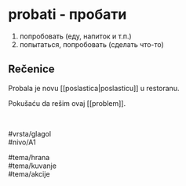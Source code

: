 # probati - пробати

1. попробовать (еду, напиток и т.п.)  
2. попытаться, попробовать (сделать что-то)

## Rečenice

Probala je novu [[poslastica|poslasticu]] u restoranu.

Pokušaću da rešim ovaj [[problem]].

<br>

#vrsta/glagol  
#nivo/A1  

#tema/hrana  
#tema/kuvanje  
#tema/akcije
